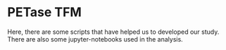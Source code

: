 # PETase TFM
Here, there are some scripts that have helped us to developed our study. There are also some jupyter-notebooks used in the analysis. 
